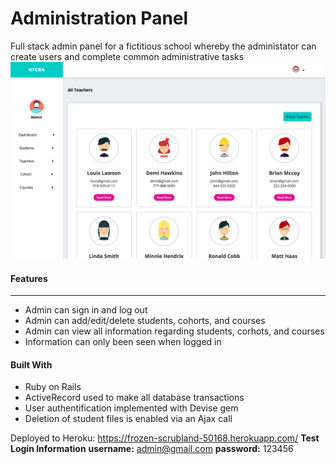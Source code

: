# Administration Panel
Full stack admin panel for a fictitious school whereby the administator can create users and complete common administrative tasks
<img src="/images/panel.png">

<h4>Features</h4>
<hr>
<ul>
  <li>Admin can sign in and log out</li>
  <li>Admin can add/edit/delete students, cohorts, and courses</li>
  <li>Admin can view all information regarding students, corhots, and courses</li>
  <li>Information can only been seen when logged in</li>
</ul>

<h4>Built With</h4>
<ul>
  <li>Ruby on Rails</li>
  <li>ActiveRecord used to make all database transactions</li>
  <li>User authentification implemented with Devise gem</li>
  <li>Deletion of student files is enabled via an Ajax call</li>
</ul>

Deployed to Heroku: https://frozen-scrubland-50168.herokuapp.com/
<strong>Test Login Information</strong>
<strong>username:</strong> admin@gmail.com
<strong>password:</strong> 123456
